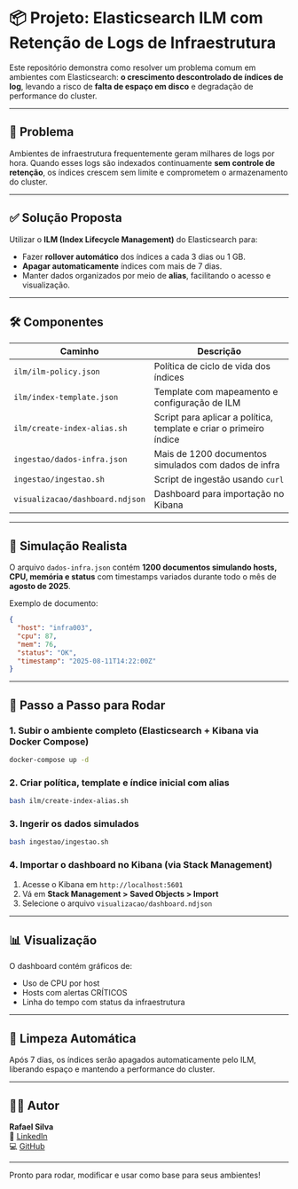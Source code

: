 
# 📦 Projeto: Elasticsearch ILM com Retenção de Logs de Infraestrutura

Este repositório demonstra como resolver um problema comum em ambientes com Elasticsearch: **o crescimento descontrolado de índices de log**, levando a risco de **falta de espaço em disco** e degradação de performance do cluster.

---

## 🚨 Problema

Ambientes de infraestrutura frequentemente geram milhares de logs por hora. Quando esses logs são indexados continuamente **sem controle de retenção**, os índices crescem sem limite e comprometem o armazenamento do cluster.

---

## ✅ Solução Proposta

Utilizar o **ILM (Index Lifecycle Management)** do Elasticsearch para:

- Fazer **rollover automático** dos índices a cada 3 dias ou 1 GB.
- **Apagar automaticamente** índices com mais de 7 dias.
- Manter dados organizados por meio de **alias**, facilitando o acesso e visualização.

---

## 🛠️ Componentes

| Caminho                     | Descrição |
|----------------------------|-----------|
| `ilm/ilm-policy.json`      | Política de ciclo de vida dos índices |
| `ilm/index-template.json`  | Template com mapeamento e configuração de ILM |
| `ilm/create-index-alias.sh`| Script para aplicar a política, template e criar o primeiro índice |
| `ingestao/dados-infra.json`| Mais de 1200 documentos simulados com dados de infra |
| `ingestao/ingestao.sh`     | Script de ingestão usando `curl` |
| `visualizacao/dashboard.ndjson` | Dashboard para importação no Kibana |

---

## 🧪 Simulação Realista

O arquivo `dados-infra.json` contém **1200 documentos simulando hosts, CPU, memória e status** com timestamps variados durante todo o mês de **agosto de 2025**.

Exemplo de documento:
```json
{
  "host": "infra003",
  "cpu": 87,
  "mem": 76,
  "status": "OK",
  "timestamp": "2025-08-11T14:22:00Z"
}
```

---

## 🚀 Passo a Passo para Rodar

### 1. Subir o ambiente completo (Elasticsearch + Kibana via Docker Compose)

```bash
docker-compose up -d
```

### 2. Criar política, template e índice inicial com alias

```bash
bash ilm/create-index-alias.sh
```

### 3. Ingerir os dados simulados

```bash
bash ingestao/ingestao.sh
```

### 4. Importar o dashboard no Kibana (via Stack Management)

1. Acesse o Kibana em `http://localhost:5601`
2. Vá em **Stack Management > Saved Objects > Import**
3. Selecione o arquivo `visualizacao/dashboard.ndjson`

---

## 📊 Visualização

O dashboard contém gráficos de:

- Uso de CPU por host
- Hosts com alertas CRÍTICOS
- Linha do tempo com status da infraestrutura

---

## 🧼 Limpeza Automática

Após 7 dias, os índices serão apagados automaticamente pelo ILM, liberando espaço e mantendo a performance do cluster.

---

## 👨‍💻 Autor

**Rafael Silva**  
🔗 [LinkedIn](https://linkedin.com/in/rafael-silva-leader-coordenador)  
💻 [GitHub](https://github.com/rafasilva1984)

---

Pronto para rodar, modificar e usar como base para seus ambientes!
